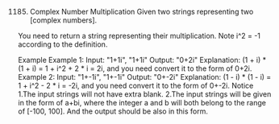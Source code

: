 1185. Complex Number Multiplication
Given two strings representing two [complex numbers].

You need to return a string representing their multiplication. Note i^2 = -1 according to the definition.

Example
Example 1:
Input: "1+1i", "1+1i"
Output: "0+2i"
Explanation: (1 + i) * (1 + i) = 1 + i^2 + 2 * i = 2i, and you need convert it to the form of 0+2i.
Example 2:
Input: "1+-1i", "1+-1i"
Output: "0+-2i"
Explanation: (1 - i) * (1 - i) = 1 + i^2 - 2 * i = -2i, and you need convert it to the form of 0+-2i.
Notice
1.The input strings will not have extra blank.
2.The input strings will be given in the form of a+bi, where the integer a and b will both belong to the range of [-100, 100]. And the output should be also in this form.